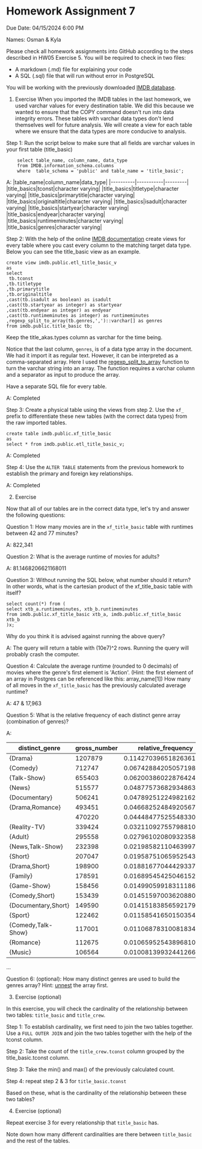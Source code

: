 # Homework Assignment 7

Due Date: 04/15/2024 6:00 PM

Names: Osman & Kyla

Please check all homework assignments into GitHub according to the steps described in HW05 Exercise 5.  You will be required to check in two files:
 - A markdown (.md) file for explaining your code 
 - A SQL (.sql) file that will run without error in PostgreSQL

You will be working with the previously downloaded [IMDB database](https://datasets.imdbws.com/).

 1. Exercise 
When you imported the IMDB tables in the last homework, we used varchar values for every destination table. We did this because we wanted to ensure that the COPY command doesn't run into data integrity errors. These tables with varchar data types don't lend themselves well for future analysis. We will create a view for each table where we ensure that the data types are more conducive to analysis.  

Step 1: Run the script below to make sure that all fields are varchar values in your first table (title_basic)

        select table_name, column_name, data_type 
        from IMDB.information_schema.columns
        where  table_schema = 'public' and table_name = 'title_basic';
A: 
|table_name|column_name|data_type|
|----------|-----------|---------|
|title_basics|tconst|character varying|
|title_basics|titletype|character varying|
|title_basics|primarytitle|character varying|
|title_basics|originaltitle|character varying|
|title_basics|isadult|character varying|
|title_basics|startyear|character varying|
|title_basics|endyear|character varying|
|title_basics|runtimeminutes|character varying|
|title_basics|genres|character varying|

Step 2: With the help of the online [IMDB documentation](https://www.imdb.com/interfaces/) create views for every table where you cast every column to the matching target data type.
Below you can see the title_basic view as an example.

    create view imdb.public.etl_title_basic_v
    as
    select 
     tb.tconst
    ,tb.titletype
    ,tb.primarytitle
    ,tb.originaltitle
    ,cast(tb.isadult as boolean) as isadult
    ,cast(tb.startyear as integer) as startyear
    ,cast(tb.endyear as integer) as endyear
    ,cast(tb.runtimeminutes as integer) as runtimeminutes
    ,regexp_split_to_array(tb.genres,',')::varchar[] as genres       
    from imdb.public.title_basic tb;

Keep the title_akas.types column as varchar for the time being.

Notice that the last column, `genres`, is of a data type array in the document. We had it import it as regular text. However, it can be interpreted as a comma-separated array. Here I used the [regexp_split_to_array](https://www.postgresql.org/docs/9.4/functions-string.html)  function to turn the varchar string into an array. The function requires a varchar column and a separator as input to produce the array.

Have a separate SQL file for every table.

A: Completed

Step 3: Create a physical table using the views from step 2. Use the `xf_` prefix to differentiate these new tables (with the correct data types) from the raw imported tables.

    create table imdb.public.xf_title_basic
    as
    select * from imdb.public.etl_title_basic_v;

A: Completed

Step 4: Use the `ALTER TABLE` statements from the previous homework to establish the primary and foreign key relationships.

A: Completed

 2. Exercise

Now that all of our tables are in the correct data type, let's try and answer the following questions:

Question 1: How many movies are in the `xf_title_basic` table with runtimes between 42 and 77 minutes?

A: 822,341

Question 2: What is the average runtime of movies for adults?

A: 81.1468206621168011

Question 3: Without running the SQL below, what number should it return? In other words, what is the cartesian product of the xf_title_basic table with itself?

    select count(*) from (
    select xtb_a.runtimeminutes, xtb_b.runtimeminutes
    from imdb.public.xf_title_basic xtb_a, imdb.public.xf_title_basic xtb_b
    )x;
Why do you think it is advised against running the above query?

A: The query will return a table with (10e7)^2 rows. Running the query will probably crash the computer.

Question 4: Calculate the average runtime (rounded to 0 decimals) of movies where the genre's first element is 'Action'.
(Hint: the first element of an array in Postgres can be referenced like this: array_name[1])
How many of all moves in the `xf_title_basic` has the previously calculated average runtime? 

A: 47 & 17,963

Question 5: What is the relative frequency of each distinct genre array (combination of genres)?

A: 

|distinct_genre|gross_number|relative_frequency|
|--------------|------------|------------------|
|{Drama}|1207879|0.11427039651826361983|
|{Comedy}|712747|0.06742884205057198630|
|{Talk-Show}|655403|0.06200386022876424810|
|{News}|515577|0.04877573682934863701|
|{Documentary}|506241|0.04789251224982162383|
|{Drama,Romance}|493451|0.04668252484920567496|
||470220|0.04448477525548330530|
|{Reality-TV}|339424|0.03211092755798810220|
|{Adult}|295558|0.02796102080932358204|
|{News,Talk-Show}|232398|0.02198582110463997530|
|{Short}|207047|0.01958751065952543897|
|{Drama,Short}|198900|0.01881677044429337209|
|{Family}|178591|0.01689545425046152647|
|{Game-Show}|158456|0.01499059918311186811|
|{Comedy,Short}|153439|0.01451597003620880201|
|{Documentary,Short}|149590|0.01415183856592179754|
|{Sport}|122462|0.01158541650150354416|
|{Comedy,Talk-Show}|117001|0.01106878310081834504|
|{Romance}|112675|0.01065952543896810307|
|{Music}|106564|0.01008139932441266417|
...

Question 6: (optional): How many distinct genres are used to build the genres array? Hint: [unnest](https://www.postgresql.org/docs/9.2/functions-array.html) the array first.

3. Exercise (optional)

In this exercise, you will check the cardinality of the relationship between two tables: `title_basic` and `title_crew`.
 
Step 1: To establish cardinality, we first need to join the two tables together. Use a `FULL OUTER JOIN` and join the two tables together with the help of the tconst column.

Step 2: Take the count of the `title_crew.tconst` column grouped by the title_basic.tconst column.

Step 3: Take the min() and max() of the previously calculated count.

Step 4: repeat step 2 & 3 for `title_basic.tconst` 

Based on these, what is the cardinality of the relationship between these two tables?

4. Exercise (optional)

Repeat exercise 3 for every relationship that `title_basic` has.

Note down how many different cardinalities are there between `title_basic` and the rest of the tables.

 



